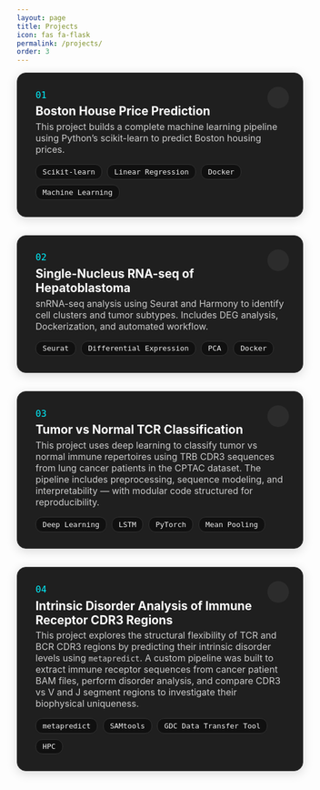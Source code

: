 ```yaml
---
layout: page
title: Projects
icon: fas fa-flask
permalink: /projects/
order: 3
---
```


<style>
.project-card {
  position: relative;
  background: #1f1f1f;
  padding: 1.8rem 2rem;
  border-radius: 16px;
  box-shadow: 0 4px 18px rgba(0,0,0,0.15);
  margin-bottom: 2rem;
  transition: transform 0.3s ease;
  border: 1px solid #333;
}

.project-card:hover {
  transform: scale(1.01);
}

.project-number {
  font-family: monospace;
  font-size: 1rem;
  color: #00f2ff;
  margin-bottom: 0.4rem;
}

.project-title {
  font-weight: bold;
  font-size: 1.3rem;
  color: #fff;
  margin-bottom: 0.3rem;
}

.project-description {
  font-size: 1rem;
  color: #ccc;
  margin-bottom: 1rem;
}

.tech-stack {
  display: flex;
  flex-wrap: wrap;
  gap: 0.6rem;
}

.tech-badge {
  background: #101010;
  border: 1px solid #333;
  color: #eee;
  font-size: 0.8rem;
  padding: 0.3rem 0.7rem;
  border-radius: 12px;
  font-family: monospace;
}

.project-link-icon {
  position: absolute;
  top: 1.5rem;
  right: 1.5rem;
  background: #2c2c2c;
  border-radius: 50%;
  width: 38px;
  height: 38px;
  display: flex;
  align-items: center;
  justify-content: center;
  transition: background 0.2s ease;
}

.project-link-icon:hover {
  background: #00f2ff;
}

.project-link-icon i {
  color: white;
  font-size: 1rem;
}
</style>

<!-- Project Card 1 -->
<div class="project-card">
  <div class="project-number">01</div>
  <div class="project-title">Boston House Price Prediction</div>
  <div class="project-description">
    This project builds a complete machine learning pipeline using Python’s scikit-learn to predict Boston housing prices. 
  </div>
  <div class="tech-stack">
    <span class="tech-badge">Scikit-learn</span>
    <span class="tech-badge">Linear Regression</span>
    <span class="tech-badge">Docker</span>
    <span class="tech-badge">Machine Learning</span>
  </div>
  <a href="/learning-bioinformatics/projects/boston-house/" class="project-link-icon" title="Project Details">
    <i class="fas fa-arrow-up-right-from-square"></i>
  </a>
</div>

<!-- Project Card 2 -->
<div class="project-card">
  <div class="project-number">02</div>
  <div class="project-title">Single-Nucleus RNA-seq of Hepatoblastoma</div>
  <div class="project-description">
    snRNA-seq analysis using Seurat and Harmony to identify cell clusters and tumor subtypes. Includes DEG analysis, Dockerization, and automated workflow.
  </div>
  <div class="tech-stack">
    <span class="tech-badge">Seurat</span>
    <span class="tech-badge">Differential Expression</span>
    <span class="tech-badge">PCA</span>
    <span class="tech-badge">Docker</span>
  </div>
  <a href="/learning-bioinformatics/projects/project-2/" class="project-link-icon" title="Project Details">
    <i class="fas fa-arrow-up-right-from-square"></i>
  </a>
</div>

<!-- Project Card 3 -->
<div class="project-card">
  <div class="project-number">03</div>
  <div class="project-title">Tumor vs Normal TCR Classification</div>
  <div class="project-description">
    This project uses deep learning to classify tumor vs normal immune repertoires using TRB CDR3 sequences from lung cancer patients in the CPTAC dataset. The pipeline includes preprocessing, sequence modeling, and interpretability — with modular code structured for reproducibility.
  </div>
  <div class="tech-stack">
    <span class="tech-badge">Deep Learning</span>
    <span class="tech-badge">LSTM</span>
    <span class="tech-badge">PyTorch</span>
    <span class="tech-badge">Mean Pooling</span>
  </div>
  <a href="/learning-bioinformatics/projects/project-3/" class="project-link-icon" title="Project Details">
    <i class="fas fa-arrow-up-right-from-square"></i>
  </a>
</div>

<!-- Project Card 3 -->
<div class="project-card">
  <div class="project-number">04</div>
  <div class="project-title">Intrinsic Disorder Analysis of Immune Receptor CDR3 Regions</div>
  <div class="project-description">
    This project explores the structural flexibility of TCR and BCR CDR3 regions by predicting their intrinsic disorder levels using <code>metapredict</code>. A custom pipeline was built to extract immune receptor sequences from cancer patient BAM files, perform disorder analysis, and compare CDR3 vs V and J segment regions to investigate their biophysical uniqueness.
  </div>
  <div class="tech-stack">
    <span class="tech-badge">metapredict</span>
    <span class="tech-badge">SAMtools</span>
    <span class="tech-badge">GDC Data Transfer Tool</span>
    <span class="tech-badge">HPC</span>
  </div>
  <a href="/learning-bioinformatics/projects/project-4/" class="project-link-icon" title="Project Details">
    <i class="fas fa-arrow-up-right-from-square"></i>
  </a>
</div>

<!-- Add more cards -->
